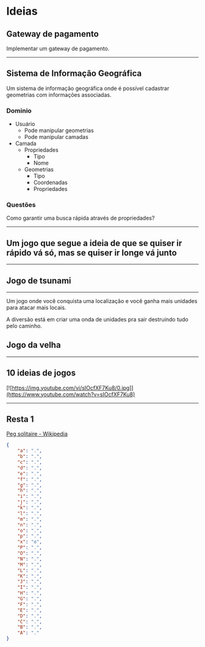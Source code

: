 # Ideias

## Gateway de pagamento

Implementar um gateway de pagamento.

---

## Sistema de Informação Geográfica

Um sistema de informação geográfica onde é possível cadastrar geometrias com
informações associadas.

### Dominio

- Usuário
  - Pode manipular geometrias
  - Pode manipular camadas
- Camada
  - Propriedades
    - Tipo
    - Nome
  - Geometrias
    - Tipo
    - Coordenadas
    - Propriedades

### Questões

Como garantir uma busca rápida através de propriedades?

---

<!-- markdownlint-disable-next-line MD013 -->
## Um jogo que segue a ideia de que se quiser ir rápido vá só, mas se quiser ir longe vá junto

---

## Jogo de tsunami

---

Um jogo onde você conquista uma localização e você ganha mais unidades para
atacar mais locais.

A diversão está em criar uma onda de unidades pra sair destruindo tudo pelo
caminho.

## Jogo da velha

---

## 10 ideias de jogos

[![https://img.youtube.com/vi/sIOcfXF7Ku8/0.jpg]](https://www.youtube.com/watch?v=sIOcfXF7Ku8)

---

## Resta 1

[Peg solitaire - Wikipedia](https://en.wikipedia.org/wiki/Peg_solitaire)

```json
{
    "a": ".",
    "b": ".",
    "c": ".",
    "d": ".",
    "e": ".",
    "f": ".",
    "g": ".",
    "h": ".",
    "i": ".",
    "j": ".",
    "k": ".",
    "l": ".",
    "m": ".",
    "n": ".",
    "o": ".",
    "p": ".",
    "x": "o",
    "P": ".",
    "O": ".",
    "N": ".",
    "M": ".",
    "L": ".",
    "K": ".",
    "J": ".",
    "I": ".",
    "H": ".",
    "G": ".",
    "F": ".",
    "E": ".",
    "D": ".",
    "C": ".",
    "B": ".",
    "A": "."
}
```
